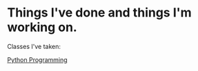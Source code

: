<!DOCTYPE html>
<html>
<body>
<h1>Things I've done and things I'm working on.</h1>
<p>Classes I've taken:</p>
<p><a href="[https://www.example.com](https://github.com/tralfamadorians/CSC121)https://github.com/tralfamadorians/CSC121">Python Programming</a></p>
</body>
</html>
